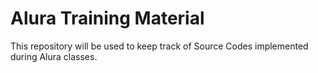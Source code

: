 # Alura Training Material

This repository will be used to keep track of Source Codes implemented during Alura classes.

